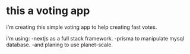 # this a voting app

i'm creating this simple voting app to help creating fast votes.

i'm using:
  -nextjs as a full stack framework.
  -prisma to manipulate mysql database.
  -and planing to use planet-scale.
